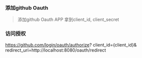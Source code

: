 ### 添加github Oauth
> 添加github Oauth APP 拿到client_id, client_secret
>

### 访问授权

https://github.com/login/oauth/authorize?
  client_id={client_id}&
  redirect_uri=http://localhost:8080/oauth/redirect
  